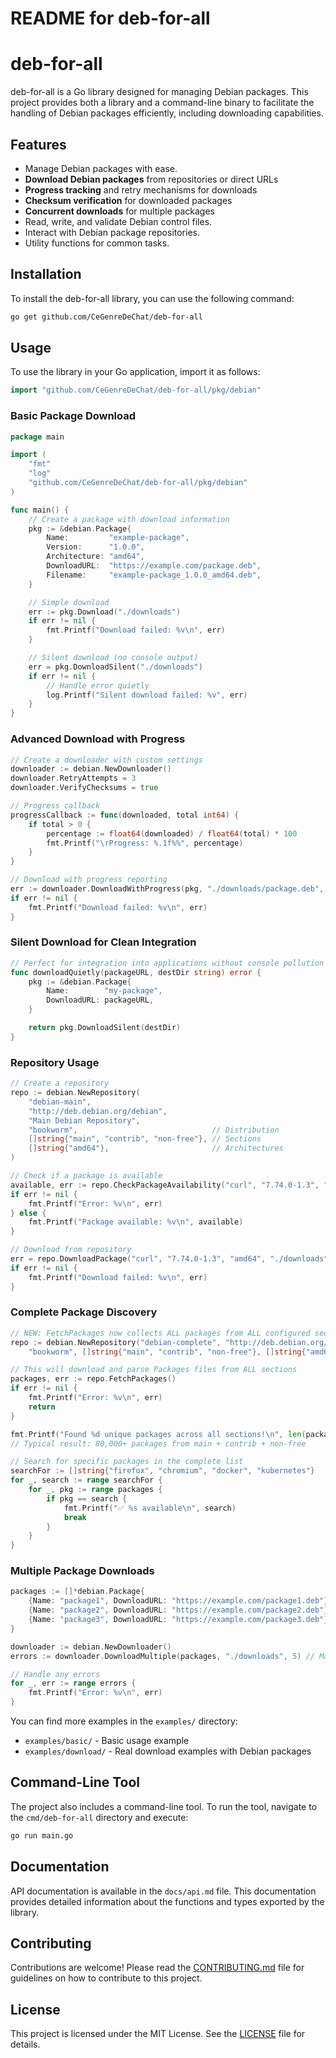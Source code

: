 # README for deb-for-all

# deb-for-all

deb-for-all is a Go library designed for managing Debian packages. This project provides both a library and a command-line binary to facilitate the handling of Debian packages efficiently, including downloading capabilities.

## Features

- Manage Debian packages with ease.
- **Download Debian packages** from repositories or direct URLs
- **Progress tracking** and retry mechanisms for downloads
- **Checksum verification** for downloaded packages
- **Concurrent downloads** for multiple packages
- Read, write, and validate Debian control files.
- Interact with Debian package repositories.
- Utility functions for common tasks.

## Installation

To install the deb-for-all library, you can use the following command:

```bash
go get github.com/CeGenreDeChat/deb-for-all
```

## Usage

To use the library in your Go application, import it as follows:

```go
import "github.com/CeGenreDeChat/deb-for-all/pkg/debian"
```

### Basic Package Download

```go
package main

import (
    "fmt"
    "log"
    "github.com/CeGenreDeChat/deb-for-all/pkg/debian"
)

func main() {
    // Create a package with download information
    pkg := &debian.Package{
        Name:         "example-package",
        Version:      "1.0.0",
        Architecture: "amd64",
        DownloadURL:  "https://example.com/package.deb",
        Filename:     "example-package_1.0.0_amd64.deb",
    }

    // Simple download
    err := pkg.Download("./downloads")
    if err != nil {
        fmt.Printf("Download failed: %v\n", err)
    }

    // Silent download (no console output)
    err = pkg.DownloadSilent("./downloads")
    if err != nil {
        // Handle error quietly
        log.Printf("Silent download failed: %v", err)
    }
}
```

### Advanced Download with Progress

```go
// Create a downloader with custom settings
downloader := debian.NewDownloader()
downloader.RetryAttempts = 3
downloader.VerifyChecksums = true

// Progress callback
progressCallback := func(downloaded, total int64) {
    if total > 0 {
        percentage := float64(downloaded) / float64(total) * 100
        fmt.Printf("\rProgress: %.1f%%", percentage)
    }
}

// Download with progress reporting
err := downloader.DownloadWithProgress(pkg, "./downloads/package.deb", progressCallback)
if err != nil {
    fmt.Printf("Download failed: %v\n", err)
}
```

### Silent Download for Clean Integration

```go
// Perfect for integration into applications without console pollution
func downloadQuietly(packageURL, destDir string) error {
    pkg := &debian.Package{
        Name:        "my-package",
        DownloadURL: packageURL,
    }

    return pkg.DownloadSilent(destDir)
}
```

### Repository Usage

```go
// Create a repository
repo := debian.NewRepository(
    "debian-main",
    "http://deb.debian.org/debian",
    "Main Debian Repository",
    "bookworm",                              // Distribution
    []string{"main", "contrib", "non-free"}, // Sections
    []string{"amd64"},                       // Architectures
)

// Check if a package is available
available, err := repo.CheckPackageAvailability("curl", "7.74.0-1.3", "amd64")
if err != nil {
    fmt.Printf("Error: %v\n", err)
} else {
    fmt.Printf("Package available: %v\n", available)
}

// Download from repository
err = repo.DownloadPackage("curl", "7.74.0-1.3", "amd64", "./downloads")
if err != nil {
    fmt.Printf("Download failed: %v\n", err)
}
```

### Complete Package Discovery

```go
// NEW: FetchPackages now collects ALL packages from ALL configured sections
repo := debian.NewRepository("debian-complete", "http://deb.debian.org/debian", "Debian",
    "bookworm", []string{"main", "contrib", "non-free"}, []string{"amd64"})

// This will download and parse Packages files from ALL sections
packages, err := repo.FetchPackages()
if err != nil {
    fmt.Printf("Error: %v\n", err)
    return
}

fmt.Printf("Found %d unique packages across all sections!\n", len(packages))
// Typical result: 80,000+ packages from main + contrib + non-free

// Search for specific packages in the complete list
searchFor := []string{"firefox", "chromium", "docker", "kubernetes"}
for _, search := range searchFor {
    for _, pkg := range packages {
        if pkg == search {
            fmt.Printf("✅ %s available\n", search)
            break
        }
    }
}
```

### Multiple Package Downloads

```go
packages := []*debian.Package{
    {Name: "package1", DownloadURL: "https://example.com/package1.deb"},
    {Name: "package2", DownloadURL: "https://example.com/package2.deb"},
    {Name: "package3", DownloadURL: "https://example.com/package3.deb"},
}

downloader := debian.NewDownloader()
errors := downloader.DownloadMultiple(packages, "./downloads", 5) // Max 5 concurrent downloads

// Handle any errors
for _, err := range errors {
    fmt.Printf("Error: %v\n", err)
}
```

You can find more examples in the `examples/` directory:
- `examples/basic/` - Basic usage example
- `examples/download/` - Real download examples with Debian packages

## Command-Line Tool

The project also includes a command-line tool. To run the tool, navigate to the `cmd/deb-for-all` directory and execute:

```bash
go run main.go
```

## Documentation

API documentation is available in the `docs/api.md` file. This documentation provides detailed information about the functions and types exported by the library.

## Contributing

Contributions are welcome! Please read the [CONTRIBUTING.md](CONTRIBUTING.md) file for guidelines on how to contribute to this project.

## License

This project is licensed under the MIT License. See the [LICENSE](LICENSE) file for details.